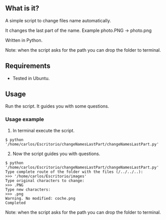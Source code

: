 ## What is it?

A simple script to change files name automatically.

It changes the last part of the name. Example photo.PNG -> photo.png

Written in Python.

Note: when the script asks for the path you can drop the folder to terminal.

## Requirements

- Tested in Ubuntu.

## Usage

Run the script. It guides you with some questions.

### Usage example

1. In terminal execute the script.

```
$ python '/home/carlos/Escritorio/changeNamesLastPart/changeNamesLastPart.py' 
```

2. Now the script guides you with questions.

```
$ python '/home/carlos/Escritorio/changeNamesLastPart/changeNamesLastPart.py' 
Type complete route of the folder with the files (/../../..):
>>> '/home/carlos/Escritorio/images' 
Type original characters to change:
>>> .PNG
Type new characters:
>>> .png
Warning. No modified: coche.png
Completed

```

Note: when the script asks for the path you can drop the folder to terminal.
